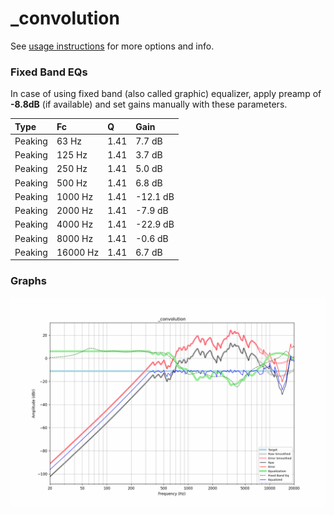 # _convolution
See [usage instructions](https://github.com/jaakkopasanen/AutoEq#usage) for more options and info.

### Fixed Band EQs
In case of using fixed band (also called graphic) equalizer, apply preamp of **-8.8dB**
(if available) and set gains manually with these parameters.

| Type    | Fc       |    Q | Gain     |
|:--------|:---------|:-----|:---------|
| Peaking | 63 Hz    | 1.41 | 7.7 dB   |
| Peaking | 125 Hz   | 1.41 | 3.7 dB   |
| Peaking | 250 Hz   | 1.41 | 5.0 dB   |
| Peaking | 500 Hz   | 1.41 | 6.8 dB   |
| Peaking | 1000 Hz  | 1.41 | -12.1 dB |
| Peaking | 2000 Hz  | 1.41 | -7.9 dB  |
| Peaking | 4000 Hz  | 1.41 | -22.9 dB |
| Peaking | 8000 Hz  | 1.41 | -0.6 dB  |
| Peaking | 16000 Hz | 1.41 | 6.7 dB   |

### Graphs
![](./_convolution.png)